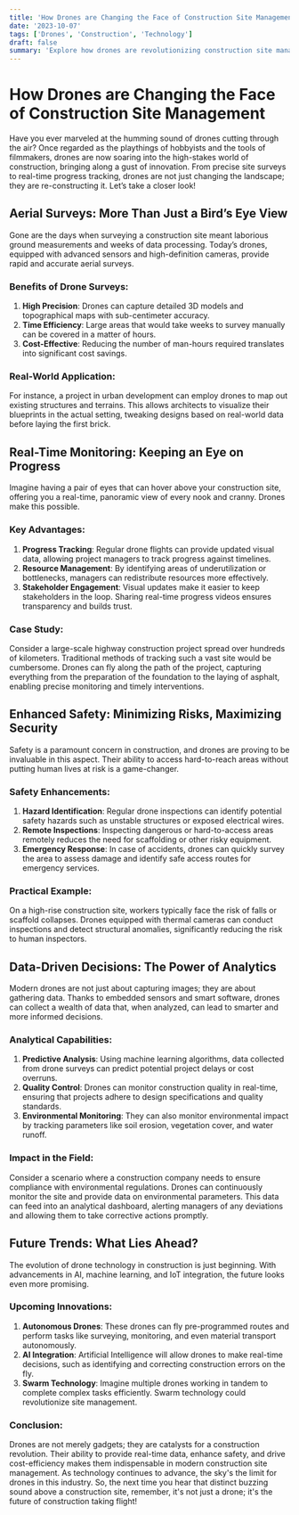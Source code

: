 ```yaml
---
title: 'How Drones are Changing the Face of Construction Site Management'
date: '2023-10-07'
tags: ['Drones', 'Construction', 'Technology']
draft: false
summary: 'Explore how drones are revolutionizing construction site management with real-time data, improved safety, and enhanced efficiency.'
---
```


# How Drones are Changing the Face of Construction Site Management

Have you ever marveled at the humming sound of drones cutting through the air? Once regarded as the playthings of hobbyists and the tools of filmmakers, drones are now soaring into the high-stakes world of construction, bringing along a gust of innovation. From precise site surveys to real-time progress tracking, drones are not just changing the landscape; they are re-constructing it. Let’s take a closer look!

## Aerial Surveys: More Than Just a Bird’s Eye View

Gone are the days when surveying a construction site meant laborious ground measurements and weeks of data processing. Today’s drones, equipped with advanced sensors and high-definition cameras, provide rapid and accurate aerial surveys.

### Benefits of Drone Surveys:

1. **High Precision**: Drones can capture detailed 3D models and topographical maps with sub-centimeter accuracy.
2. **Time Efficiency**: Large areas that would take weeks to survey manually can be covered in a matter of hours.
3. **Cost-Effective**: Reducing the number of man-hours required translates into significant cost savings.

### Real-World Application:

For instance, a project in urban development can employ drones to map out existing structures and terrains. This allows architects to visualize their blueprints in the actual setting, tweaking designs based on real-world data before laying the first brick.

## Real-Time Monitoring: Keeping an Eye on Progress

Imagine having a pair of eyes that can hover above your construction site, offering you a real-time, panoramic view of every nook and cranny. Drones make this possible.

### Key Advantages:

1. **Progress Tracking**: Regular drone flights can provide updated visual data, allowing project managers to track progress against timelines.
2. **Resource Management**: By identifying areas of underutilization or bottlenecks, managers can redistribute resources more effectively.
3. **Stakeholder Engagement**: Visual updates make it easier to keep stakeholders in the loop. Sharing real-time progress videos ensures transparency and builds trust.

### Case Study:

Consider a large-scale highway construction project spread over hundreds of kilometers. Traditional methods of tracking such a vast site would be cumbersome. Drones can fly along the path of the project, capturing everything from the preparation of the foundation to the laying of asphalt, enabling precise monitoring and timely interventions.

## Enhanced Safety: Minimizing Risks, Maximizing Security

Safety is a paramount concern in construction, and drones are proving to be invaluable in this aspect. Their ability to access hard-to-reach areas without putting human lives at risk is a game-changer.

### Safety Enhancements:

1. **Hazard Identification**: Regular drone inspections can identify potential safety hazards such as unstable structures or exposed electrical wires.
2. **Remote Inspections**: Inspecting dangerous or hard-to-access areas remotely reduces the need for scaffolding or other risky equipment.
3. **Emergency Response**: In case of accidents, drones can quickly survey the area to assess damage and identify safe access routes for emergency services.

### Practical Example:

On a high-rise construction site, workers typically face the risk of falls or scaffold collapses. Drones equipped with thermal cameras can conduct inspections and detect structural anomalies, significantly reducing the risk to human inspectors.

## Data-Driven Decisions: The Power of Analytics

Modern drones are not just about capturing images; they are about gathering data. Thanks to embedded sensors and smart software, drones can collect a wealth of data that, when analyzed, can lead to smarter and more informed decisions.

### Analytical Capabilities:

1. **Predictive Analysis**: Using machine learning algorithms, data collected from drone surveys can predict potential project delays or cost overruns.
2. **Quality Control**: Drones can monitor construction quality in real-time, ensuring that projects adhere to design specifications and quality standards.
3. **Environmental Monitoring**: They can also monitor environmental impact by tracking parameters like soil erosion, vegetation cover, and water runoff.

### Impact in the Field:

Consider a scenario where a construction company needs to ensure compliance with environmental regulations. Drones can continuously monitor the site and provide data on environmental parameters. This data can feed into an analytical dashboard, alerting managers of any deviations and allowing them to take corrective actions promptly.

## Future Trends: What Lies Ahead?

The evolution of drone technology in construction is just beginning. With advancements in AI, machine learning, and IoT integration, the future looks even more promising.

### Upcoming Innovations:

1. **Autonomous Drones**: These drones can fly pre-programmed routes and perform tasks like surveying, monitoring, and even material transport autonomously.
2. **AI Integration**: Artificial Intelligence will allow drones to make real-time decisions, such as identifying and correcting construction errors on the fly.
3. **Swarm Technology**: Imagine multiple drones working in tandem to complete complex tasks efficiently. Swarm technology could revolutionize site management.

### Conclusion:

Drones are not merely gadgets; they are catalysts for a construction revolution. Their ability to provide real-time data, enhance safety, and drive cost-efficiency makes them indispensable in modern construction site management. As technology continues to advance, the sky's the limit for drones in this industry. So, the next time you hear that distinct buzzing sound above a construction site, remember, it's not just a drone; it's the future of construction taking flight!